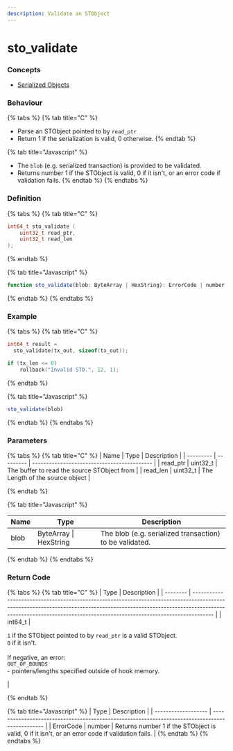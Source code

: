 ```yaml
---
description: Validate an STObject
---
```


# sto\_validate

### Concepts

* [Serialized Objects](../../../concepts/serialized-objects.md)

### Behaviour

{% tabs %}
{% tab title="C" %}
* Parse an STObject pointed to by `read_ptr`
* Return 1 if the serialization is valid, 0 otherwise.
{% endtab %}

{% tab title="Javascript" %}
* The `blob` (e.g. serialized transaction) is provided to be validated.
* Returns number 1 if the STObject is valid, 0 if it isn't, or an error code if validation fails.
{% endtab %}
{% endtabs %}



### Definition

{% tabs %}
{% tab title="C" %}
```c
int64_t sto_validate (
    uint32_t read_ptr,
    uint32_t read_len
);
```


{% endtab %}

{% tab title="Javascript" %}
```javascript
function sto_validate(blob: ByteArray | HexString): ErrorCode | number
```
{% endtab %}
{% endtabs %}



### Example

{% tabs %}
{% tab title="C" %}
```c
int64_t result = 
  sto_validate(tx_out, sizeof(tx_out));

if (tx_len <= 0)
    rollback("Invalid STO.", 12, 1);
```


{% endtab %}

{% tab title="Javascript" %}
```javascript
sto_validate(blob)
```
{% endtab %}
{% endtabs %}



### Parameters

{% tabs %}
{% tab title="C" %}
| Name      | Type      | Description                                 |
| --------- | --------- | ------------------------------------------- |
| read\_ptr | uint32\_t | The buffer to read the source STObject from |
| read\_len | uint32\_t | The Length of the source object             |


{% endtab %}

{% tab title="Javascript" %}


| Name | Type                   | Description                                             |
| ---- | ---------------------- | ------------------------------------------------------- |
| blob | ByteArray \| HexString | The blob (e.g. serialized transaction) to be validated. |
{% endtab %}
{% endtabs %}



### Return Code

{% tabs %}
{% tab title="C" %}
| Type     | Description                                                                                                                                                                                                                                       |
| -------- | ------------------------------------------------------------------------------------------------------------------------------------------------------------------------------------------------------------------------------------------------- |
| int64\_t | <p><code>1</code> if the STObject pointed to by <code>read_ptr</code> is a valid STObject.<br><code>0</code> if it isn't.<br><br>If negative, an error:<br><code>OUT_OF_BOUNDS</code><br>- pointers/lengths specified outside of hook memory.</p> |


{% endtab %}

{% tab title="Javascript" %}
| Type                | Description                                                                                     |
| ------------------- | ----------------------------------------------------------------------------------------------- |
| ErrorCode \| number | Returns number 1 if the STObject is valid, 0 if it isn't, or an error code if validation fails. |
{% endtab %}
{% endtabs %}

